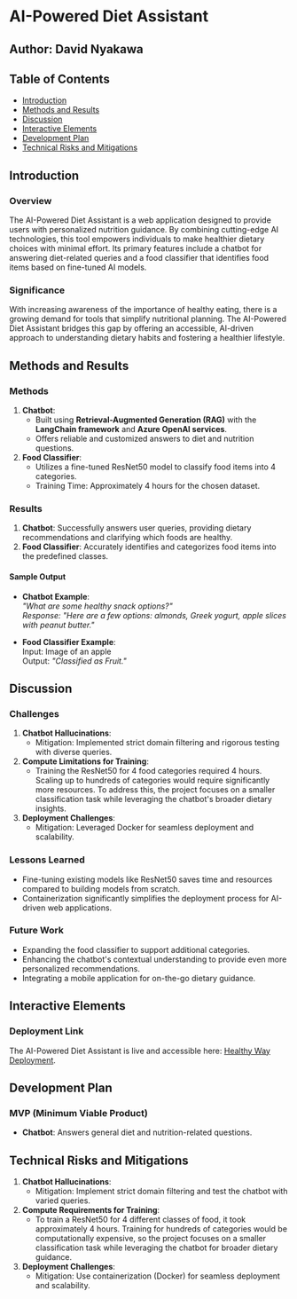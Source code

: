 # AI-Powered Diet Assistant  

## Author: David Nyakawa  

## Table of Contents  

- [Introduction](#introduction)  
- [Methods and Results](#methods-and-results)  
- [Discussion](#discussion)  
- [Interactive Elements](#interactive-elements)  
- [Development Plan](#development-plan)  
- [Technical Risks and Mitigations](#technical-risks-and-mitigations)  

## Introduction  

### Overview  
The AI-Powered Diet Assistant is a web application designed to provide users with personalized nutrition guidance. By combining cutting-edge AI technologies, this tool empowers individuals to make healthier dietary choices with minimal effort. Its primary features include a chatbot for answering diet-related queries and a food classifier that identifies food items based on fine-tuned AI models.  

### Significance  
With increasing awareness of the importance of healthy eating, there is a growing demand for tools that simplify nutritional planning. The AI-Powered Diet Assistant bridges this gap by offering an accessible, AI-driven approach to understanding dietary habits and fostering a healthier lifestyle.  

## Methods and Results  

### Methods  
1. **Chatbot**:  
   - Built using **Retrieval-Augmented Generation (RAG)** with the **LangChain framework** and **Azure OpenAI services**.  
   - Offers reliable and customized answers to diet and nutrition questions.  
2. **Food Classifier**:  
   - Utilizes a fine-tuned ResNet50 model to classify food items into 4 categories.  
   - Training Time: Approximately 4 hours for the chosen dataset.  

### Results  
1. **Chatbot**: Successfully answers user queries, providing dietary recommendations and clarifying which foods are healthy.  
2. **Food Classifier**: Accurately identifies and categorizes food items into the predefined classes.  

#### Sample Output  
- **Chatbot Example**:  
  _"What are some healthy snack options?"_  
  _Response: "Here are a few options: almonds, Greek yogurt, apple slices with peanut butter."_  

- **Food Classifier Example**:  
  Input: Image of an apple  
  Output: _"Classified as Fruit."_  

## Discussion  

### Challenges  
1. **Chatbot Hallucinations**:  
   - Mitigation: Implemented strict domain filtering and rigorous testing with diverse queries.  
2. **Compute Limitations for Training**:  
   - Training the ResNet50 for 4 food categories required 4 hours. Scaling up to hundreds of categories would require significantly more resources. To address this, the project focuses on a smaller classification task while leveraging the chatbot's broader dietary insights.  
3. **Deployment Challenges**:  
   - Mitigation: Leveraged Docker for seamless deployment and scalability.  

### Lessons Learned  
- Fine-tuning existing models like ResNet50 saves time and resources compared to building models from scratch.  
- Containerization significantly simplifies the deployment process for AI-driven web applications.  

### Future Work  
- Expanding the food classifier to support additional categories.  
- Enhancing the chatbot's contextual understanding to provide even more personalized recommendations.  
- Integrating a mobile application for on-the-go dietary guidance.  

## Interactive Elements  

### Deployment Link  
The AI-Powered Diet Assistant is live and accessible here: [Healthy Way Deployment](https://healthywayapp3.azurewebsites.net/).  

## Development Plan  

### MVP (Minimum Viable Product)  
- **Chatbot**: Answers general diet and nutrition-related questions.  

## Technical Risks and Mitigations  

1. **Chatbot Hallucinations**:  
   - Mitigation: Implement strict domain filtering and test the chatbot with varied queries.  
2. **Compute Requirements for Training**:  
   - To train a ResNet50 for 4 different classes of food, it took approximately 4 hours. Training for hundreds of categories would be computationally expensive, so the project focuses on a smaller classification task while leveraging the chatbot for broader dietary guidance.  
3. **Deployment Challenges**:  
   - Mitigation: Use containerization (Docker) for seamless deployment and scalability.  
